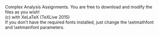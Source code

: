 Complex Analysis Assignments. You are free to download and modify the files as you wish! <br />
(c) with XeLaTeX (TeXLive 2015) <br />
If you don't have the required fonts installed, just change the \setmathfont and \setmainfont parameters.
